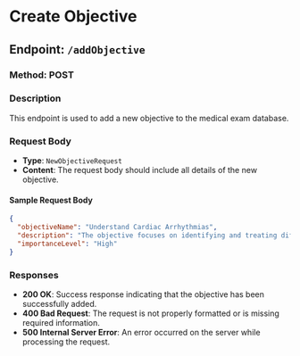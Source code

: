 # Create Objective

## Endpoint: `/addObjective`

### Method: POST

### Description
This endpoint is used to add a new objective to the medical exam database.

### Request Body
- **Type**: `NewObjectiveRequest`
- **Content**: The request body should include all details of the new objective.

#### Sample Request Body
```json
{
  "objectiveName": "Understand Cardiac Arrhythmias",
  "description": "The objective focuses on identifying and treating different types of cardiac arrhythmias.",
  "importanceLevel": "High"
}
```

### Responses
- **200 OK**: Success response indicating that the objective has been successfully added.
- **400 Bad Request**: The request is not properly formatted or is missing required information.
- **500 Internal Server Error**: An error occurred on the server while processing the request.